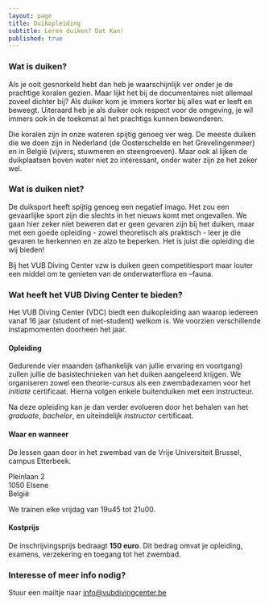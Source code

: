 ```yaml
---
layout: page
title: Duikopleiding
subtitle: Leren duiken? Dat Kan!
published: true
---
```


### Wat is duiken?
Als je ooit gesnorkeld hebt dan heb je waarschijnlijk ver onder je de prachtige koralen gezien. Maar lijkt het bij de documentaires niet allemaal zoveel dichter bij? Als duiker kom je immers korter bij alles wat er leeft en beweegt. Uiteraard heb je als duiker ook respect voor de omgeving, je wil immers ook in de toekomst al het prachtigs kunnen bewonderen.

Die koralen zijn in onze wateren spijtig genoeg ver weg. De meeste duiken die we doen zijn in Nederland (de Oosterschelde en het Grevelingenmeer) en in België (vijvers, stuwmeren en steengroeven). Maar ook al lijken de duikplaatsen boven water niet zo interessant, onder water zijn ze het zeker wel.

### Wat is duiken niet?
De duiksport heeft spijtig genoeg een negatief imago. Het zou een gevaarlijke sport zijn die slechts in het nieuws komt met ongevallen. We gaan hier zeker niet beweren dat er geen gevaren zijn bij het duiken, maar met een goede opleiding - zowel theoretisch als praktisch - leer je die gevaren te herkennen en ze alzo te beperken. Het is juist die opleiding die wij bieden!

Bij het VUB Diving Center vzw is duiken geen competitiesport maar louter een middel om te genieten van de onderwaterflora en –fauna.

### Wat heeft het VUB Diving Center te bieden?

Het VUB Diving Center (VDC) biedt een duikopleiding aan waarop iedereen vanaf 16 jaar (student of niet-student) welkom is. We voorzien verschillende instapmomenten doorheen het jaar.

#### Opleiding 

Gedurende vier maanden (afhankelijk van jullie ervaring en voortgang) zullen jullie de basistechnieken van het duiken aangeleerd krijgen.  We organiseren zowel een theorie-cursus als een zwembadexamen voor het *initiate* certificaat. Hierna volgen enkele buitenduiken met een instructeur.

Na deze opleiding kan je dan verder evolueren door het behalen van het *graduate*, *bachelor*, en uiteindelijk *instructor* certificaat.

#### Waar en wanneer

De lessen gaan door in het zwembad van de Vrije Universiteit Brussel, campus Etterbeek.

Pleinlaan 2  
1050 Elsene  
België

We trainen elke vrijdag van 19u45 tot 21u00.

#### Kostprijs

De inschrijvingsprijs bedraagt **150 euro**. Dit bedrag omvat je opleiding, examens, verzekering en toegang tot het zwembad.

### Interesse of meer info nodig?

Stuur een mailtje naar <info@vubdivingcenter.be>
